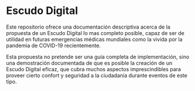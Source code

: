 # Escudo Digital
Este repositorio ofrece una documentación descriptiva acerca de la propuesta de un Escudo Digital lo mas completo posible, capaz de ser de utilidad en futuras emergencias médicas mundiales como la vivida por la pandemia de COVID-19 recientemente.

Esta propuesta no pretende ser una guía completa de implementación, sino una demostración documentada de que es posible la creación de un Escudo Digital eficaz, que cubra muchos aspectos imprescindibles para proveer cierto confort y seguridad a la ciudadanía durante eventos de este tipo.
